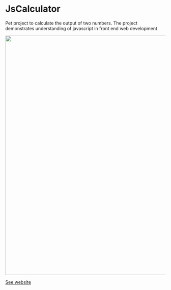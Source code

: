 # JsCalculator
Pet project to calculate the output of two numbers. The project demonstrates understanding of javascript in front end web development

<p align="center">
  <img src="https://github.com/ihorshvh/JsCalculator/blob/main/index.png" width="950" height="750"/>
</p>

<a href="https://ihorshvh.github.io/JsCalculator/">See website</a>
